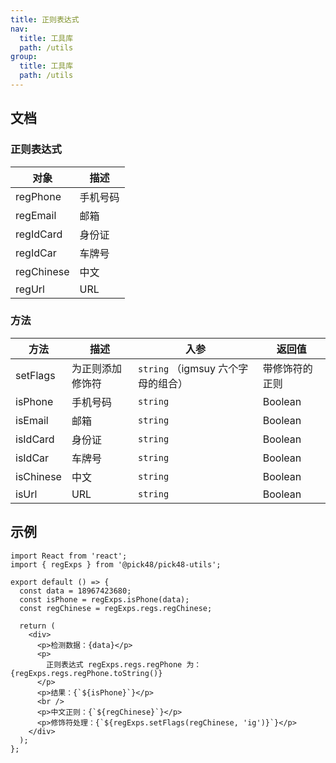 ```yaml
---
title: 正则表达式
nav:
  title: 工具库
  path: /utils
group:
  title: 工具库
  path: /utils
---
```


## 文档

### 正则表达式

| 对象       | 描述     |
| ---------- | -------- |
| regPhone   | 手机号码 |
| regEmail   | 邮箱     |
| regIdCard  | 身份证   |
| regIdCar   | 车牌号   |
| regChinese | 中文     |
| regUrl     | URL      |

### 方法

| 方法      | 描述             | 入参                               | 返回值         |
| --------- | ---------------- | ---------------------------------- | -------------- |
| setFlags  | 为正则添加修饰符 | `string` （igmsuy 六个字母的组合） | 带修饰符的正则 |
| isPhone   | 手机号码         | `string`                           | Boolean        |
| isEmail   | 邮箱             | `string`                           | Boolean        |
| isIdCard  | 身份证           | `string`                           | Boolean        |
| isIdCar   | 车牌号           | `string`                           | Boolean        |
| isChinese | 中文             | `string`                           | Boolean        |
| isUrl     | URL              | `string`                           | Boolean        |

## 示例

```tsx
import React from 'react';
import { regExps } from '@pick48/pick48-utils';

export default () => {
  const data = 18967423680;
  const isPhone = regExps.isPhone(data);
  const regChinese = regExps.regs.regChinese;

  return (
    <div>
      <p>检测数据：{data}</p>
      <p>
        正则表达式 regExps.regs.regPhone 为：{regExps.regs.regPhone.toString()}
      </p>
      <p>结果：{`${isPhone}`}</p>
      <br />
      <p>中文正则：{`${regChinese}`}</p>
      <p>修饰符处理：{`${regExps.setFlags(regChinese, 'ig')}`}</p>
    </div>
  );
};
```
